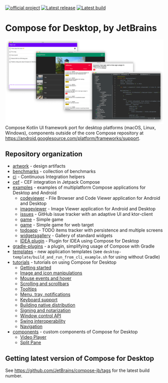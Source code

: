 [![official project](http://jb.gg/badges/official.svg)](https://confluence.jetbrains.com/display/ALL/JetBrains+on+GitHub)
[![Latest release](https://img.shields.io/github/v/release/JetBrains/compose-jb?color=brightgreen&label=latest%20release)](https://github.com/JetBrains/compose-jb/releases/latest)
[![Latest build](https://img.shields.io/github/v/release/JetBrains/compose-jb?color=orange&include_prereleases&label=latest%20build)](https://github.com/JetBrains/compose-jb/releases)

# Compose for Desktop, by JetBrains
![](artwork/readme/apps.png)
Compose Kotlin UI framework port for desktop platforms (macOS, Linux, Windows), components outside of the core Compose repository
at https://android.googlesource.com/platform/frameworks/support.

## Repository organization ##

   * [artwork](artwork) - design artifacts
   * [benchmarks](benchmarks) - collection of benchmarks
   * [ci](ci) - Continuous Integration helpers
   * [cef](cef) - CEF integration in Jetpack Compose
   * [examples](examples) - examples of multiplatform Compose applications for Desktop and Android
       * [codeviewer](examples/codeviewer) - File Browser and Code Viewer application for Android and Desktop
       * [imageviewer](examples/imageviewer) - Image Viewer application for Android and Desktop
       * [issues](examples/issues) - GitHub issue tracker with an adaptive UI and ktor-client
       * [game](examples/falling_balls) - Simple game
       * [game](examples/falling_balls_with_web) - Simple game for web target
       * [todoapp](examples/todoapp) - TODO items tracker with persistence and multiple screens
       * [widgetsgallery](examples/widgetsgallery) - Gallery of standard widgets
       * [IDEA plugin](examples/intelliJPlugin) - Plugin for IDEA using Compose for Desktop      
   * [gradle-plugins](gradle-plugins) - a plugin, simplifying usage of Compose with Gradle
   * [templates](templates) - new application templates (see `desktop-template/build_and_run_from_cli_example.sh` for using without Gradle)
   * [tutorials](tutorials) - tutorials on using Compose for Desktop
       * [Getting started](tutorials/Getting_Started)
       * [Image and icon manipulations](tutorials/Image_And_Icons_Manipulations)
       * [Mouse events and hover](tutorials/Mouse_Events)
       * [Scrolling and scrollbars](tutorials/Desktop_Components)
       * [Tooltips](tutorials/Desktop_Components)
       * [Menu, tray, notifications](tutorials/Tray_Notifications_MenuBar)
       * [Keyboard support](tutorials/Keyboard)
       * [Building native distribution](tutorials/Native_distributions_and_local_execution)
       * [Signing and notarization](tutorials/Signing_and_notarization_on_macOS)
       * [Window control API](tutorials/Window_API)
       * [Swing interoperability](tutorials/Swing_Integration)
       * [Navigation](tutorials/Navigation)
   * [components](components) - custom components of Compose for Desktop
       * [Video Player](components/VideoPlayer)
       * [Split Pane](components/SplitPane)
       
## Getting latest version of Compose for Desktop ##

See https://github.com/JetBrains/compose-jb/tags for the latest build number.
